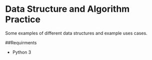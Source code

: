# Data Structure and Algorithm Practice

Some examples of different data structures and example uses cases. 

##Requirments
- Python 3
